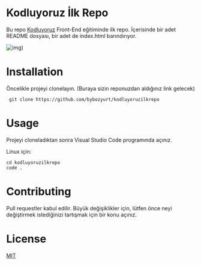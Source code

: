 # Kodluyoruz İlk Repo

Bu repo [Kodluyoruz](https://www.kodluyoruz.org) Front-End eğitiminde ilk repo. İçerisinde bir adet README dosyası, bir adet de index.html barındırıyor.

![img](https://user-images.githubusercontent.com/51344498/120875602-50c87900-c5b5-11eb-8b8b-611c75160582.png))


# Installation

Öncelikle projeyi clonelayın. (Buraya sizin reponuzdan aldığınız link gelecek)

```
 git clone https://github.com/bybozyurt/kodluyoruzilkrepo
```

# Usage

Projeyi cloneladıktan sonra Visual Studio Code programında açınız.

Linux için:

```
cd kodluyoruzilkrepo
code .
```


# Contributing

Pull requestler kabul edilir. Büyük değişiklikler için, lütfen önce neyi değiştirmek istediğinizi tartışmak için bir konu açınız.

# License

[MIT](https://choosealicense.com/licenses/mit/)